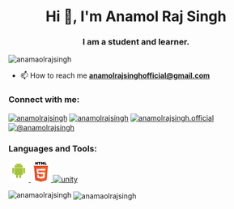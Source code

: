 <h1 align="center">Hi 👋, I'm Anamol Raj Singh</h1>
<h3 align="center">I am a student and learner.</h3>

<p align="left"> <img src="https://komarev.com/ghpvc/?username=anamaolrajsingh&label=Profile%20views&color=0e75b6&style=flat" alt="anamaolrajsingh" /> </p>

- 📫 How to reach me **anamolrajsinghofficial@gmail.com**

<h3 align="left">Connect with me:</h3>
<p align="left">
<a href="https://twitter.com/anamolrajsingh" target="blank"><img align="center" src="https://raw.githubusercontent.com/rahuldkjain/github-profile-readme-generator/master/src/images/icons/Social/twitter.svg" alt="anamolrajsingh" height="30" width="40" /></a>
<a href="https://linkedin.com/in/anamolrajsingh" target="blank"><img align="center" src="https://raw.githubusercontent.com/rahuldkjain/github-profile-readme-generator/master/src/images/icons/Social/linked-in-alt.svg" alt="anamolrajsingh" height="30" width="40" /></a>
<a href="https://instagram.com/anamolrajsingh.official" target="blank"><img align="center" src="https://raw.githubusercontent.com/rahuldkjain/github-profile-readme-generator/master/src/images/icons/Social/instagram.svg" alt="anamolrajsingh.official" height="30" width="40" /></a>
<a href="https://www.youtube.com/c/@anamolrajsingh" target="blank"><img align="center" src="https://raw.githubusercontent.com/rahuldkjain/github-profile-readme-generator/master/src/images/icons/Social/youtube.svg" alt="@anamolrajsingh" height="30" width="40" /></a>
</p>

<h3 align="left">Languages and Tools:</h3>
<p align="left"> <a href="https://developer.android.com" target="_blank" rel="noreferrer"> <img src="https://raw.githubusercontent.com/devicons/devicon/master/icons/android/android-original-wordmark.svg" alt="android" width="40" height="40"/> </a> <a href="https://www.w3.org/html/" target="_blank" rel="noreferrer"> <img src="https://raw.githubusercontent.com/devicons/devicon/master/icons/html5/html5-original-wordmark.svg" alt="html5" width="40" height="40"/> </a> <a href="https://unity.com/" target="_blank" rel="noreferrer"> <img src="https://www.vectorlogo.zone/logos/unity3d/unity3d-icon.svg" alt="unity" width="40" height="40"/> </a> </p>

<p><img align="left" src="https://github-readme-stats.vercel.app/api/top-langs?username=anamaolrajsingh&show_icons=true&locale=en&layout=compact" alt="anamaolrajsingh" /></p>

<p>&nbsp;<img align="center" src="https://github-readme-stats.vercel.app/api?username=anamaolrajsingh&show_icons=true&locale=en" alt="anamaolrajsingh" /></p>



